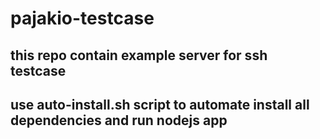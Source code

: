 # pajakio-testcase

<!-- this readme is for installing the server -->
<!-- i am not have any courage to use another auto config tool so i just use bash script -->
## this repo contain example server for ssh testcase

## use auto-install.sh script to automate install all dependencies and run nodejs app

